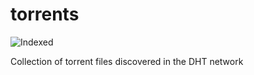 torrents 
========
![Indexed](https://img.shields.io/badge/indexed-161358-blue)

Collection of torrent files discovered in the DHT network
